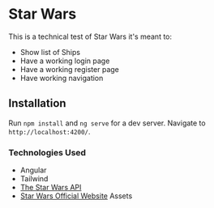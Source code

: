 # Star Wars

This is a technical test of Star Wars it's meant to:

* Show list of Ships
* Have a working login page
* Have a working register page 
* Have working navigation

## Installation

Run `npm install` and `ng serve` for a dev server. Navigate to `http://localhost:4200/`.

### Technologies Used

* Angular
* Tailwind
* [The Star Wars API](http://swapi.dev)
* [Star Wars Official Website](https://www.starwars.com/) Assets
